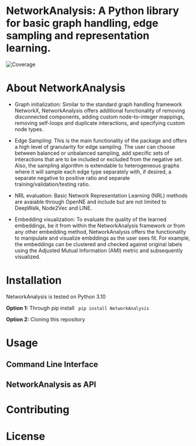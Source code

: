 # NetworkAnalysis: A Python library for basic graph handling, edge sampling and representation learning.
![Coverage](./pytests/Coverage/coverage.svg)

# About NetworkAnalysis


- Graph initialization: Similar to the standard graph handling framework NetworkX, NetworkAnalysis offers additional functionality of removing disconnected components, adding custom node-to-integer mappings, removing self-loops and duplicate interactions, and specifying custom node types. 

- Edge Sampling: This is the main functionality of the package and offers a high level of granularity for edge sampling. The user can choose between balanced or unbalanced sampling, add specific sets of interactions that are to be included or excluded from the negative set. Also, the sampling algorithm is extendable to heterogeneous graphs where it will sample each edge type separately with, if desired, a separate negative to positive ratio and separate training/validation/testing ratio.

- NRL evaluation: Basic Network Representation Learning (NRL) methods are avaiable through OpenNE and include but are not limited to DeepWalk, Node2Vec and LINE.

- Embedding visualization: To evaluate the quality of the learned embeddings, be it from within the NetworkAnalysis framework or from any other embedding method, NetworkAnalysis offers the functionality to manipulate and visualize embddings as the user sees fit. For example, the embeddings can be clustered and checked against original labels using the Adjusted Mutual Information (AMI)  metric and subsequently visualized.

# Installation

NetworkAnalysis is tested on Python 3.10

**Option 1:** Through pip install
` pip install NetworkAnalysis`

**Option 2:** Cloning this repository

# Usage


## Command Line Interface

## NetworkAnalysis as API

# Contributing

# License

